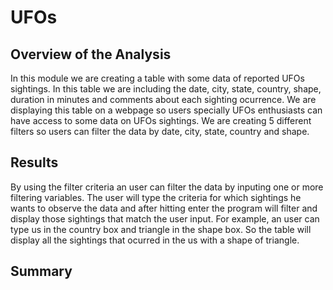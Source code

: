 # UFOs
## Overview of the Analysis
  In this module we are creating a table with some data of reported UFOs sightings. In this table we are including the date, city, state, country, shape, duration in minutes and comments about each sighting ocurrence. We are displaying this table on a webpage so users specially UFOs enthusiasts can have access to some data on UFOs sightings. We are creating 5 different filters so users can filter the data by date, city, state, country and shape. 
## Results
  By using the filter criteria an user can filter the data by inputing one or more filtering variables. The user will type the criteria for which sightings he wants to observe the data and after hitting enter the program will filter and display those sightings that match the user input. For example, an user can type us in the country box and triangle in the shape box. So the table will display all the sightings that ocurred in the us with a shape of triangle.
  


## Summary
